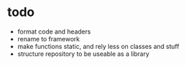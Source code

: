 # todo
- format code and headers
- rename to framework
- make functions static, and rely less on classes and stuff
- structure repository to be useable as a library

